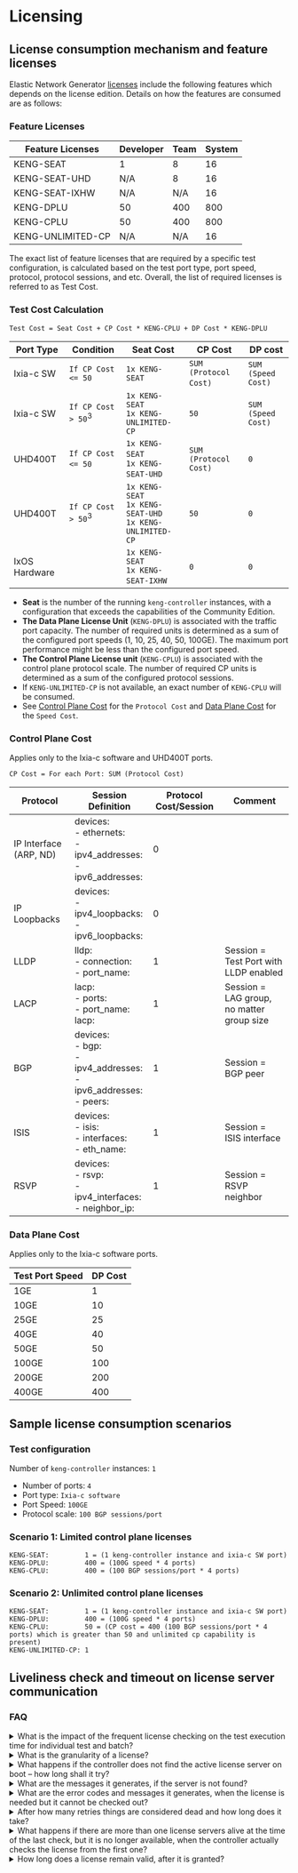 # Licensing

## License consumption mechanism and feature licenses

Elastic Network Generator [licenses](../licensing.md) include the following features which depends on the license edition. Details on how the features are consumed are as follows:

### Feature Licenses

| Feature Licenses                    | Developer            | Team            | System                 |
|-------------------------------------|----------------------|-----------------|------------------------|
| KENG-SEAT                           | 1                    |  8              |  16                    |
| KENG-SEAT​-UHD                       | N/A                  |  8              |  16                    |
| KENG-SEAT​-IXHW                      | N/A                  |  N/A            |  16                    |
| KENG-DPLU                           | 50                   |  400            |  800                   |
| KENG-CPLU                           | 50                   |  400            |  800                   |
| KENG-UNLIMITED-CP                   | N/A                  |  N/A            |  16                    |

The exact list of feature licenses that are required by a specific test configuration, is calculated based on the test port type, port speed, protocol, protocol sessions, and etc. Overall, the list of required licenses is referred to as Test Cost.

### Test Cost Calculation

```
Test Cost = Seat Cost + CP Cost * KENG-CPLU + DP Cost * KENG-DPLU​
```

| Port Type        | Condition                     | Seat Cost                                                             | CP Cost                            | DP cost                        |
|------------------|-------------------            |-----------------------------------------------------------------------|-------------------------           |---------------                 |
| Ixia-c SW        | `If CP Cost <= 50`            |  `1x KENG-SEAT`                                                       |  `SUM (Protocol Cost)`            ​ |  `SUM (Speed Cost)`            |
| Ixia-c SW        | `If CP Cost > 50`<sup>3</sup> |  `1x KENG-SEAT`<br/>`1x KENG-UNLIMITED-CP`                            |  `50`                              |  `SUM (Speed Cost)`            |
| UHD400T          | `If CP Cost <= 50`​            |  `1x KENG-SEAT`​<br/>`1x KENG-SEAT-UHD`​                                |  `SUM (Protocol Cost)​`             |  `0`                           |
| UHD400T          | `If CP Cost > 50`<sup>3</sup> |  `1x KENG-SEAT`<br/>`1x KENG-SEAT-UHD`<br/>`1x KENG-UNLIMITED-CP`     |  `50`                              |  `0`                           |
| IxOS Hardware    |                               |  `1x KENG-SEAT`<br/>`1x KENG-SEAT-IXHW`​                               |  `0`                               |  `0`                           |

- **Seat** is the number of the running `keng-controller` instances, with a configuration that exceeds the capabilities of the Community Edition.
- **The Data Plane License Unit** (`KENG-DPLU`) is associated with the traffic port capacity.
The number of required units is determined as a sum of the configured port speeds (1, 10, 25, 40, 50, 100GE). The maximum port performance might be less than the configured port speed.
- **The Control Plane License unit** (`KENG-CPLU`) is associated with the control plane protocol scale. The number of required CP units is determined as a sum of the configured protocol sessions.
- If `KENG-UNLIMITED-CP` is not available, an exact number of `KENG-CPLU` will be consumed.
- See [Control Plane Cost](#control-plane-cost) for the `Protocol Cost` and [Data Plane Cost](#data-plane-cost) for the `Speed Cost`.

### Control Plane Cost

Applies only to the Ixia-c software and UHD400T ports.

```
CP Cost = For each Port: SUM (Protocol Cost)
```

| Protocol                     | Session Definition                                                                       | Protocol Cost/Session | Comment                                   |
|------------------------------|-----------------------------------------                                                 |-----------------------|-----------------------                    |
| IP Interface (ARP, ND)       | devices: <br /> - ethernets: <br /> - ipv4_addresses:<br />  - ipv6_addresses:           |  0                    |                                           |
| IP Loopbacks​                 | devices: <br /> - ipv4_loopbacks:<br />  - ipv6_loopbacks:                               |  0                    |                                           |
| LLDP​                         | lldp: <br /> - connection:<br />  - port_name:                                           |  1                    | Session = Test Port with LLDP enabled     |
| LACP                         | lacp: <br /> - ports:<br />  - port_name: <br /> lacp:                                   |  1                    | Session = LAG group, no matter group size​ |
| BGP                          | devices: <br /> - bgp: <br /> - ipv4_addresses:<br />  - ipv6_addresses: <br />- peers:​  | 1                     | Session = BGP peer                        |
| ISIS                         | devices: <br /> - isis: <br /> - interfaces:<br />  - eth_name: ​                         | 1                     | Session = ISIS interface                  |
| RSVP                         | devices: <br /> - rsvp: <br /> - ipv4_interfaces:<br />  - neighbor_ip: ​                 | 1                     | Session = RSVP neighbor​                   |

### Data Plane Cost

Applies only to the Ixia-c software ports.

| Test Port Speed        | DP Cost         |
|------------------------|-----------------|
| 1GE                    | 1               |
| 10GE                   | 10              |
| 25GE                   | 25              |
| 40GE                   | 40              |
| 50GE                   | 50              |
| 100GE                  | 100             |
| 200GE                  | 200             |
| 400GE                  | 400             |

## Sample license consumption scenarios

### Test configuration

Number of `keng-controller` instances: `1`

* Number of ports: `4`
* Port type: `Ixia-c software`
* Port Speed: `100GE`
* Protocol scale: `100 BGP sessions/port`

### Scenario 1: Limited control plane licenses

```
KENG-SEAT:         1 = (1 keng-controller instance and ixia-c SW port)
KENG-DPLU:         400 = (100G speed * 4 ports)
KENG-CPLU:         400 = (100 BGP sessions/port * 4 ports)
```

### Scenario 2: Unlimited control plane licenses

```
KENG-SEAT:         1 = (1 keng-controller instance and ixia-c SW port)
KENG-DPLU:         400 = (100G speed * 4 ports)
KENG-CPLU:         50 = (CP cost = 400 (100 BGP sessions/port * 4 ports) which is greater than 50 and unlimited cp capability is present)
KENG-UNLIMITED-CP: 1
```

## Liveliness check and timeout on license server communication

### FAQ

<details>
<summary>What is the impact of the frequent license checking on the test execution time for individual test and batch?</summary>
<br>
The license check-out/check-in mechanism in the keng-controller works as follows:

1. Calculate the Test Cost. For example,  Test Cost = N.
2. Based on the calculation performed in step (1), check-out the licenses at the time of the OTG SetConfig API call.
3. Execute the test if license check-out is successful.
4. For the next configuration, calculate Test Cost, For example, Test Cost = M.

```bash
if M == N:
    - keng-controller will not have any communication with license servers
else if M > N:
    - keng-controller will not check-in licenses
    - it will attempt to check-out required additional licenses
else if M < N:
    - keng-controller will check-in surplus of the licenses
```

On the timing aspect, the entire license check-out/check-in mechanism works concurrently with the control plane and the data plane configurations in the ports during the OTG SetConfig operation. Therefore, potentially there is a minimal impact in the OTG SetConfig API response time, specially when the license server is in the same pod/host. Although, in case of the license server that is present in a separate host in the LAN OTG Setconfig API response time, might get impacted due to latency.
</details>

<details>
<summary>What is the granularity of a license?</summary>
<br>
It depends on various aspects port type, port speed, protocol type, and the number of protocol sessions. For details on the granular license features and associated consummation mechanism, see [License consumption mechanism and feature licenses](#license-consumption-mechanism-and-feature-licenses).
</details>

<details>
<summary>What happens if the controller does not find the active license server on boot – how long shall it try?</summary>
<br>
The Keng-controller is allowed to be given a bootstrap input of 4 license servers in the maximum. The Keng-controller tries to connect to those license servers during the bootstrap. If neither of them is connected, the controller capability is set as the community capability. <br />
A background routine is initiated to make recurrent attempts to connect those configured license servers in 30 second intervals. <br />
It is possible that none of the license servers is reachable, after recurrent attempts. Till that point any configuration beyond community capability will return errors. <br />
If the keng-controller is able to communicate or establish connection with any of the license servers, in any of the recurrent attempts, then for the configuration which is beyond the community standard, keng-controller will try to check-out a license from the license server with which the connection is established. <br />
</details>

<details>
<summary>What are the messages it generates, if the server is not found?</summary>
<br>
If any of the configured license servers are not reachable, the keng-controller capability is kept to community capability. For the configuration beyond community capability will throw error as mentioned above.
</details>

<details>
<summary>What are the error codes and messages it generates, when the license is needed but it cannot be checked out?</summary>
<br>
There are two possible scenarios when the license cannot checkout.

* Scenario 1: Any of the license servers does not have the adequate license features that are required for the test configuration. It will throw an error with the `error code 13` and the following error message:

    `Current configuration requires following additional license feature(s): {map[KENG-DPLU:50 KENG-SEAT:1]} which is not available in configured license server(s): {[ip1, ip2]} Available license feature(s) in license-server(s) are {ip1 : map[KENG-DPLU:0 KENG-SEAT:0] ,ip2 : map[KENG-DPLU:0 KENG-SEAT:0] }.`

* Scenario 2: Configured license server is not available/reachable. It will throw an error with the `error code 13` and the following error message:

    `issue consuming license from server 10.39.35.77: rpc error: code = DeadlineExceeded desc = context deadline exceeded`

</details>

<details>
<summary>After how many retries things are considered dead and how long does it take?</summary>
<br>
Details about the "Retry" behavior for liveness check:<br>
The controller keeps on probing liveliness check on the list of license servers that are supplied on boot-up time in the background routine in every 30 seconds during the controller lifetime.
</details>

<details>
<summary>What happens if there are more than one license servers alive at the time of the last check, but it is no longer available, when the controller actually checks the license from the first one?</summary>
<br>
The keng-controller will attempt to check out licenses from the next available license server in the configured list.
</details>

<details>
<summary>How long does a license remain valid, after it is granted?</summary>
<br>
Once a specific count of license features or a collection of the same details of a license feature are given in the [License consumption mechanism and feature licenses](#license-consumption-mechanism-and-feature-licenses), it is granted by the license server to an instance of the keng-controller. The validity will be determined by the subsequent incoming test configurations details as mentioned above.
</details>

